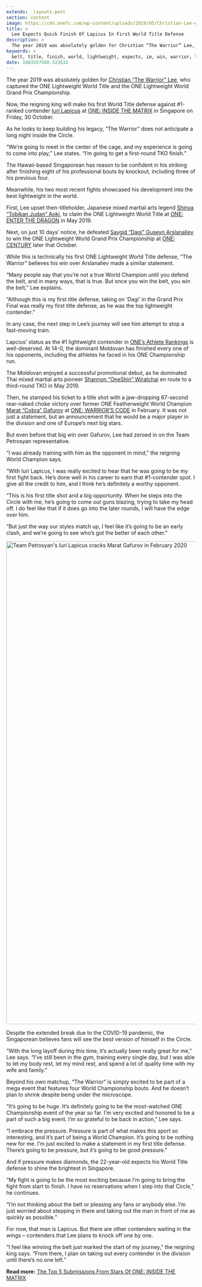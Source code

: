 ```yaml
--- 
extends: _layouts.post 
section: content 
image: https://cdn.onefc.com/wp-content/uploads/2019/05/Christian-Lee-ASH_4568-1200x799.jpg 
title: > 
  Lee Expects Quick Finish Of Lapicus In First World Title Defense 
description: > 
  The year 2019 was absolutely golden for Christian “The Warrior” Lee, who captured the ONE Lightweight World Title and the ONE Lightweight World Grand Prix Championship.Now, the reigning king will make his first World Title defense against #1-ranked contender Iuri Lapicus at ONE: INSIDE THE MATRIX in Singapore on Friday, 30 October.While this is technically his first ONE Lightweight World Title defense, “The Warrior” believes his win over Arslanaliev made a similar statement.But once you win the belt, you win the belt,” Lee explains.“My fight is going to be the most exciting because I’m going to bring the fight from start to finish. 
keywords: > 
  belt, title, finish, world, lightweight, expects, im, win, warrior, lapicus, defense, going, quick, lee 
date: 1603357560.523632 
--- 
```

<div><p>The year 2019 was absolutely golden for <a href="https://www.onefc.com/athletes/christian-lee/">Christian &#8220;The Warrior&#8221; Lee</a>, who captured the ONE Lightweight World Title and the ONE Lightweight World Grand Prix Championship.</p>
<p>Now, the reigning king will make his first World Title defense against #1-ranked contender <a href="https://www.onefc.com/athletes/iuri-lapicus/">Iuri Lapicus</a> at <a href="https://www.onefc.com/events/inside-the-matrix/">ONE: INSIDE THE MATRIX</a> in Singapore on Friday, 30 October.</p>
<p>As he looks to keep building his legacy, &#8220;The Warrior&#8221; does not anticipate a long night inside the Circle.</p>
<p>&#8220;We&#8217;re going to meet in the center of the cage, and my experience is going to come into play,&#8221; Lee states. &#8220;I&#8217;m going to get a first-round TKO finish.&#8221;</p>
<p class="embed-responsive embed-responsive-16by9"></p>
<p>The Hawaii-based Singaporean has reason to be confident in his striking after finishing eight of his professional bouts by knockout, including three of his previous four.</p>
<p>Meanwhile, his two most recent fights showcased his development into the best lightweight in the world.</p>
<p>First, Lee upset then-titleholder, Japanese mixed martial arts legend <a href="https://www.onefc.com/athletes/shinya-aoki/">Shinya &#8220;Tobikan Judan&#8221; Aoki</a>, to claim the ONE Lightweight World Title at <a href="https://www.onefc.com/events/enter-the-dragon/">ONE: ENTER THE DRAGON</a> in May 2019.</p>
<p>Next, on just 10 days&#8217; notice, he defeated <a href="https://www.onefc.com/athletes/saygid-guseyn-arslanaliev/">Saygid &#8220;Dagi&#8221; Guseyn Arslanaliev</a> to win the ONE Lightweight World Grand Prix Championship at <a href="https://www.onefc.com/events/century/">ONE: CENTURY</a> later that October.</p>

 

<p>While this is technically his first ONE Lightweight World Title defense, &#8220;The Warrior&#8221; believes his win over Arslanaliev made a similar statement.</p>
<p>&#8220;Many people say that you&#8217;re not a true World Champion until you defend the belt, and in many ways, that is true. But once you win the belt, you win the belt,&#8221; Lee explains.</p>
<p>&#8220;Although this is my first title defense, taking on &#8216;Dagi&#8217; in the Grand Prix Final was really my first title defense, as he was the top lightweight contender.&#8221;</p>
<p>In any case, the next step in Lee&#8217;s journey will see him attempt to stop a fast-moving train.</p>
 
<p>Lapcius&#8217; status as the #1 lightweight contender in <a href="https://www.onefc.com/rankings/">ONE&#8217;s Athlete Rankings</a> is well-deserved. At 14-0, the dominant Moldovan has finished every one of his opponents, including the athletes he faced in his ONE Championship run.</p>
<p>The Moldovan enjoyed a successful promotional debut, as he dominated Thai mixed martial arts pioneer <a href="https://www.onefc.com/athletes/shannon-wiratchai/">Shannon &#8220;OneShin&#8221; Wiratchai</a> en route to a third-round TKO in May 2019.</p>
<p>Then, he stamped his ticket to a title shot with a jaw-dropping 67-second rear-naked choke victory over former ONE Featherweight World Champion <a href="https://www.onefc.com/athletes/marat-gafurov/">Marat &#8220;Cobra&#8221; Gafurov</a> at <a href="https://www.onefc.com/events/warriors-code/">ONE: WARRIOR&#8217;S CODE</a> in February. It was not just a statement, but an announcement that he would be a major player in the division and one of Europe&#8217;s next big stars.</p>
<p>But even before that big win over Gafurov, Lee had zeroed in on the Team Petrosyan representative.</p>
<p>&#8220;I was already training with him as the opponent in mind,&#8221; the reigning World Champion says.</p>
<p>&#8220;With Iuri Lapicus, I was really excited to hear that he was going to be my first fight back. He&#8217;s done well in his career to earn that #1-contender spot. I give all the credit to him, and I think he&#8217;s definitely a worthy opponent.</p>
<p>&#8220;This is his first title shot and a big opportunity. When he steps into the Circle with me, he&#8217;s going to come out guns blazing, trying to take my head off. I do feel like that if it does go into the later rounds, I will have the edge over him.</p>
<p>&#8220;But just the way our styles match up, I feel like it&#8217;s going to be an early clash, and we&#8217;re going to see who&#8217;s got the better of each other.&#8221;</p>
<p><img class="alignnone size-full wp-image-204993" src="https://cdn.onefc.com/wp-content/uploads/2020/02/Iuri-Lapicus-defeats-Marat-Gafurov-ONE-WARRIORS-CODE-DC-1327.jpg" alt="Team Petrosyan's Iuri Lapicus cracks Marat Gafurov in February 2020" width="1920" height="1280"></p>
<p>Despite the extended break due to the COVID-19 pandemic, the Singaporean believes fans will see the best version of himself in the Circle.</p>
<p>&#8220;With the long layoff during this time, it&#8217;s actually been really great for me,&#8221; Lee says. &#8220;I&#8217;ve still been in the gym, training every single day, but I was able to let my body rest, let my mind rest, and spend a lot of quality time with my wife and family.&#8221;</p>
<p>Beyond his own matchup, &#8220;The Warrior&#8221; is simply excited to be part of a mega event that features four World Championship bouts. And he doesn&#8217;t plan to shrink despite being under the microscope.</p>
<p>&#8220;It&#8217;s going to be huge. It&#8217;s definitely going to be the most-watched ONE Championship event of the year so far. I&#8217;m very excited and honored to be a part of such a big event. I&#8217;m so grateful to be back in action,&#8221; Lee says.</p>
<p>&#8220;I embrace the pressure. Pressure is part of what makes this sport so interesting, and it&#8217;s part of being a World Champion. It&#8217;s going to be nothing new for me. I&#8217;m just excited to make a statement in my first title defense. There&#8217;s going to be pressure, but it&#8217;s going to be good pressure.&#8221;</p>
<p>And if pressure makes diamonds, the 22-year-old expects his World Title defense to shine the brightest in Singapore.</p>
<p>&#8220;My fight is going to be the most exciting because I&#8217;m going to bring the fight from start to finish. I have no reservations when I step into that Circle,&#8221; he continues.</p>
<p>&#8220;I&#8217;m not thinking about the belt or pleasing any fans or anybody else. I&#8217;m just worried about stepping in there and taking out the man in front of me as quickly as possible.&#8221;</p>
 
<p>For now, that man is Lapicus. But there are other contenders waiting in the wings &#8211; contenders that Lee plans to knock off one by one.</p>
<p>&#8220;I feel like winning the belt just marked the start of my journey,&#8221; the reigning king says. &#8220;From there, I plan on taking out every contender in the division until there&#8217;s no one left.&#8221;</p>
<p><strong>Read more:</strong> <a href="https://www.onefc.com/features/the-top-5-submissions-from-stars-of-one-inside-the-matrix/">The Top 5 Submissions From Stars Of ONE: INSIDE THE MATRIX</a></p>
<p class="ad-container closing-paragraph"></p>
</div>